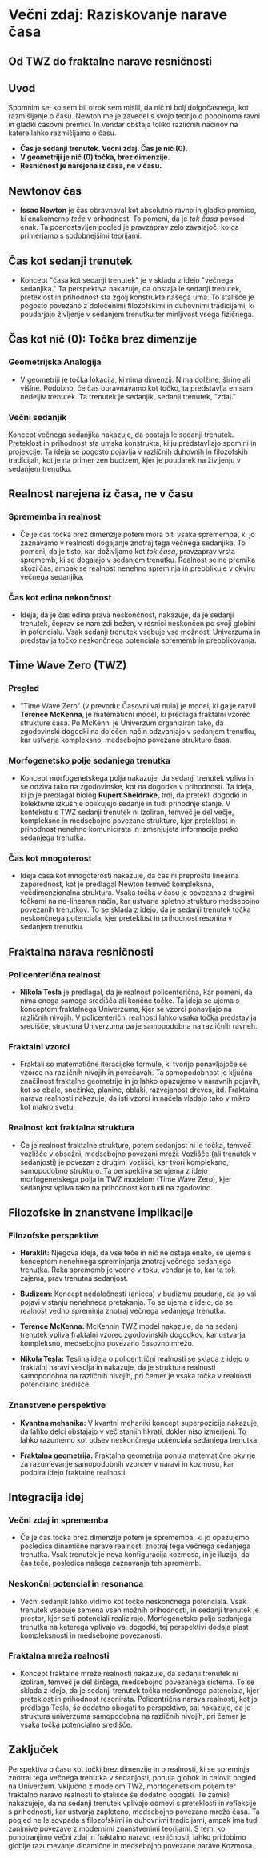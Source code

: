 
# Večni zdaj: Raziskovanje narave časa
## Od TWZ do fraktalne narave resničnosti

## Uvod

Spomnim se, ko sem bil otrok sem mislil, da nič ni bolj dolgočasnega, kot razmišljanje o času. Newton me je zavedel s svojo teorijo o popolnoma ravni in gladki časovni premici. In vendar obstaja toliko različnih načinov na katere lahko razmišljamo o času.

- **Čas je sedanji trenutek. Večni zdaj. Čas je nič (0).**
- **V geometriji je nič (0) točka, brez dimenzije.**
- **Resničnost je narejena iz časa, ne v času.**

## Newtonov čas

- **Issac Newton** je čas obravnaval kot absolutno ravno in gladko premico, ki enakomerno _teče_ v prihodnost. To pomeni, da je _tok časa_ povsod enak. Ta poenostavljen pogled je pravzaprav zelo zavajajoč, ko ga primerjamo s sodobnejšimi teorijami.

## Čas kot sedanji trenutek

- Koncept "časa kot sedanji trenutek" je v skladu z idejo "večnega sedanjika." Ta perspektiva nakazuje, da obstaja le sedanji trenutek, preteklost in prihodnost sta zgolj konstrukta našega uma. To stališče je pogosto povezano z določenimi filozofskimi in duhovnimi tradicijami, ki poudarjajo življenje v sedanjem trenutku ter minljivost vsega fizičnega.

## Čas kot nič (0): Točka brez dimenzije

### Geometrijska Analogija

- V geometriji je točka lokacija, ki nima dimenzij. Nima dolžine, širine ali višine. Podobno, če čas obravnavamo kot točko, ta predstavlja en sam nedeljiv trenutek. Ta trenutek je sedanjik, sedanji trenutek, "zdaj."

### Večni sedanjik

Koncept večnega sedanjika nakazuje, da obstaja le sedanji trenutek. Preteklost in prihodnost sta umska konstrukta, ki ju predstavljajo spomini in projekcije. Ta ideja se pogosto pojavlja v različnih duhovnih in filozofskih tradicijah, kot je na primer zen budizem, kjer je poudarek na življenju v sedanjem trenutku.

## Realnost narejena iz časa, ne v času

### Sprememba in realnost

- Če je čas točka brez dimenzije potem mora biti vsaka sprememba, ki jo zaznavamo v realnosti dogajanje znotraj tega večnega sedanjika. To pomeni, da je tisto, kar doživljamo kot _tok časa_, pravzaprav vrsta sprememb, ki se dogajajo v sedanjem trenutku. Realnost se ne premika skozi čas; ampak se realnost nenehno spreminja in preoblikuje v okviru večnega sedanjika.

### Čas kot edina nekončnost

- Ideja, da je čas edina prava neskončnost, nakazuje, da je sedanji trenutek, čeprav se nam zdi bežen, v resnici neskončen po svoji globini in potencialu. Vsak sedanji trenutek vsebuje vse možnosti Univerzuma in predstavlja točko neskončnega potenciala sprememb in preoblikovanja.

## Time Wave Zero (TWZ)

### Pregled

- "Time Wave Zero" (v prevodu: Časovni val nula) je model, ki ga je razvil **Terence McKenna**, je matematični model, ki predlaga fraktalni vzorec strukture časa. Po McKenni je Univerzum organiziran tako, da zgodovinski dogodki na določen način odzvanjajo v sedanjem trenutku, kar ustvarja kompleksno, medsebojno povezano strukturo časa.

### Morfogenetsko polje sedanjega trenutka

- Koncept morfogenetskega polja nakazuje, da sedanji trenutek vpliva in se odziva tako na zgodovinske, kot na dogodke v prihodnosti. Ta ideja, ki jo je predlagal biolog **Rupert Sheldrake**, trdi, da pretekli dogodki in kolektivne izkušnje oblikujejo sedanje in tudi prihodnje stanje. V kontekstu s TWZ sedanji trenutek ni izoliran, temveč je del večje, kompleksne in medsebojno povezane strukture, kjer preteklost in prihodnost nenehno komunicirata in izmenjujeta informacije preko sedanjega trenutka.

### Čas kot mnogoterost

- Ideja časa kot mnogoterosti nakazuje, da čas ni preprosta linearna zaporednost, kot je predlagal Newton temveč kompleksna, večdimenzionalna struktura. Vsaka točka v času je povezana z drugimi točkami na ne-linearen način, kar ustvarja spletno strukturo medsebojno povezanih trenutkov. To se sklada z idejo, da je sedanji trenutek točka neskončnega potenciala, kjer preteklost in prihodnost resonira v sedanjem trenutku.

## Fraktalna narava resničnosti

### Policenterična realnost

- **Nikola Tesla** je predlagal, da je realnost policenterična, kar pomeni, da nima enega samega središča ali končne točke. Ta ideja se ujema s konceptom fraktalnega Univerzuma, kjer se vzorci ponavljajo na različnih nivojih. V policenterični realnosti lahko vsaka točka predstavlja središče, struktura Univerzuma pa je samopodobna na različnih ravneh.

### Fraktalni vzorci

- Fraktali so matematične iteracijske formule, ki tvorijo ponavljajoče se vzorce na različnih nivojih in povečavah. Ta samopodobnost je ključna značilnost fraktalne geometrije in jo lahko opazujemo v naravnih pojavih, kot so obale, snežinke, planine, oblaki, razvejanost dreves, itd. Fraktalna narava realnosti nakazuje, da isti vzorci in načela vladajo tako v mikro kot makro svetu.

### Realnost kot fraktalna struktura

- Če je realnost fraktalne strukture, potem sedanjost ni le točka, temveč vozlišče v obsežni, medsebojno povezani mreži. Vozlišče (ali trenutek v sedanjosti) je povezan z drugimi vozlišči, kar tvori kompleksno, samopodobno strukturo. Ta perspektiva se ujema z idejo morfogenetskega polja in TWZ modelom (Time Wave Zero), kjer sedanjost vpliva tako na prihodnost kot tudi na zgodovino.

## Filozofske in znanstvene implikacije

### Filozofske perspektive

- **Heraklit:** Njegova ideja, da vse teče in nič ne ostaja enako, se ujema s konceptom nenehnega spreminjanja znotraj večnega sedanjega trenutka. Reka sprememb je vedno v toku, vendar je to, kar ta tok zajema, prav trenutna sedanjost.

- **Budizem:** Koncept nedoločnosti (anicca) v budizmu poudarja, da so vsi pojavi v stanju nenehnega pretakanja. To se ujema z idejo, da se realnost vedno spreminja znotraj večnega sedanjega trenutka.

- **Terence McKenna:** McKennin TWZ model nakazuje, da na sedanji trenutek vpliva fraktalni vzorec zgodovinskih dogodkov, kar ustvarja kompleksno, medsebojno povezano časovno mrežo.

- **Nikola Tesla:** Teslina ideja o policentrični realnosti se sklada z idejo o fraktalni naravi vesolja in nakazuje, da je struktura realnosti samopodobna na različnih nivojih, pri čemer je vsaka točka v realnosti potencialno središče.

### Znanstvene perspektive

- **Kvantna mehanika:** V kvantni mehaniki koncept superpozicije nakazuje, da lahko delci obstajajo v več stanjih hkrati, dokler niso izmerjeni. To lahko razumemo kot odsev neskončnega potenciala sedanjega trenutka.

- **Fraktalna geometrija:** Fraktalna geometrija ponuja matematične okvirje za razumevanje samopodobnih vzorcev v naravi in kozmosu, kar podpira idejo fraktalne realnosti.

## Integracija idej

### Večni zdaj in sprememba

- Če je čas točka brez dimenzije potem je sprememba, ki jo opazujemo posledica dinamične narave realnosti znotraj tega večnega sedanjega trenutka. Vsak trenutek je nova konfiguracija kozmosa, in je iluzija, da čas teče, posledica našega zaznavanja teh sprememb.

### Neskončni potencial in resonanca

- Večni sedanjik lahko vidimo kot točko neskončnega potenciala. Vsak trenutek vsebuje semena vseh možnih prihodnosti, in sedanji trenutek je prostor, kjer se ti potenciali realizirajo. Morfogenetsko polje sedanjega trenutka na katerega vplivajo vsi dogodki, tej perspektivi dodaja plast kompleksnosti in medsebojne povezanosti.

### Fraktalna mreža realnosti

- Koncept fraktalne mreže realnosti nakazuje, da sedanji trenutek ni izoliran, temveč je del širšega, medsebojno povezanega sistema. To se sklada z idejo, da je sedanji trenutek točka neskončnega potenciala, kjer preteklost in prihodnost resonirata. Policentrična narava realnosti, kot jo predlaga Tesla, še dodatno obogati to perspektivo, saj nakazuje, da je struktura univerzuma samopodobna na različnih nivojih, pri čemer je vsaka točka potencialno središče.

## Zaključek

Perspektiva o času kot točki brez dimenzije in o realnosti, ki se spreminja znotraj tega večnega trenutka v sedanjosti, ponuja globok in celovit pogled na Univerzum. Vključno z modelom TWZ, morfogenetskim poljem ter fraktalno naravo realnosti to stališče še dodatno obogati. Te zamisli nakazujejo, da na sedanji trenutek vplivajo odmevi s preteklosti in refleksije s prihodnosti, kar ustvarja zapleteno, medsebojno povezano mrežo časa. Ta pogled ne le sovpada s filozofskimi in duhovnimi tradicijami, ampak ima tudi zanimive povezave z modernimi znanstvenimi teorijami. S tem, ko ponotranjimo večni zdaj in fraktalno naravo resničnosti, lahko pridobimo globlje razumevanje dinamične in medsebojno povezane narave Kozmosa.


